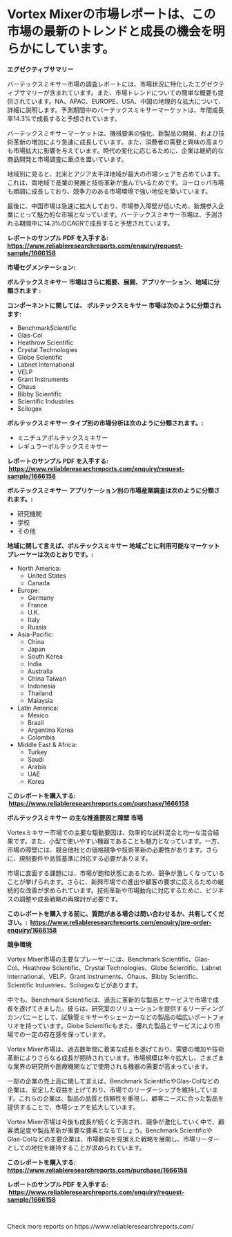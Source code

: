 <p><h1>Vortex Mixerの市場レポートは、この市場の最新のトレンドと成長の機会を明らかにしています。</h1></p><p><strong>エグゼクティブサマリー</strong></p>
<p><p>バーテックスミキサー市場の調査レポートには、市場状況に特化したエグゼクティブサマリーが含まれています。また、市場トレンドについての簡単な概要も提供されています。NA、APAC、EUROPE、USA、中国の地理的な拡大について、詳細に説明します。予測期間中のバーテックスミキサーマーケットは、年間成長率14.3%で成長すると予想されています。</p><p>バーテックスミキサーマーケットは、機械要素の強化、新製品の開発、および技術革新の増加により急速に成長しています。また、消費者の需要と興味の高まりも市場拡大に影響を与えています。時代の変化に応じるために、企業は継続的な商品開発と市場調査に重点を置いています。</p><p>地域別に見ると、北米とアジア太平洋地域が最大の市場シェアを占めています。これは、両地域で産業の発展と技術革新が進んでいるためです。ヨーロッパ市場も順調に成長しており、競争力のある市場環境で強い地位を築いています。</p><p>最後に、中国市場は急速に拡大しており、市場参入障壁が低いため、新規参入企業にとって魅力的な市場となっています。バーテックスミキサー市場は、予測される期間中に14.3%のCAGRで成長すると予想されています。</p></p>
<p><strong>レポートのサンプル PDF を入手する: <a href="https://www.reliableresearchreports.com/enquiry/request-sample/1666158">https://www.reliableresearchreports.com/enquiry/request-sample/1666158</a></strong></p>
<p><strong>市場セグメンテーション:</strong></p>
<p><strong> ボルテックスミキサー 市場はさらに概要、展開、アプリケーション、地域に分類されます :</strong></p>
<p><strong>コンポーネントに関しては、 ボルテックスミキサー 市場は次のように分類されます: &nbsp;</strong></p>
<p><ul><li>BenchmarkScientific</li><li>Glas-Col</li><li>Heathrow Scientific</li><li>Crystal Technologies</li><li>Globe Scientific</li><li>Labnet International</li><li>VELP</li><li>Grant Instruments</li><li>Ohaus</li><li>Bibby Scientific</li><li>Scientific Industries</li><li>Scilogex</li></ul></p>
<p><strong> ボルテックスミキサー タイプ別の市場分析は次のように分類されます。:</strong></p>
<p><ul><li>ミニチュアボルテックスミキサー</li><li>レギュラーボルテックスミキサー</li></ul></p>
<p><strong>レポートのサンプル PDF を入手する: &nbsp;<a href="https://www.reliableresearchreports.com/enquiry/request-sample/1666158">https://www.reliableresearchreports.com/enquiry/request-sample/1666158</a></strong></p>
<p><strong> ボルテックスミキサー アプリケーション別の市場産業調査は次のように分類されます。:</strong></p>
<p><ul><li>研究機関</li><li>学校</li><li>その他</li></ul></p>
<p><strong>地域に関して言えば、ボルテックスミキサー 地域ごとに利用可能なマーケットプレーヤーは次のとおりです。:</strong></p>
<p><ul>
    <li>
        North America:
        <ul>
            <li>United States</li>
            <li>Canada</li>
        </ul>
    </li>
    <li>
        Europe:
        <ul>
            <li>Germany</li>
            <li>France</li>
            <li>U.K.</li>
            <li>Italy</li>
            <li>Russia</li>
        </ul>
    </li>
    <li>
        Asia-Pacific:
        <ul>
            <li>China</li>
            <li>Japan</li>
            <li>South Korea</li>
            <li>India</li>
            <li>Australia</li>
            <li>China Taiwan</li>
            <li>Indonesia</li>
            <li>Thailand</li>
            <li>Malaysia</li>
        </ul>
    </li>
    <li>
        Latin America:
        <ul>
            <li>Mexico</li>
            <li>Brazil</li>
            <li>Argentina Korea</li>
            <li>Colombia</li>
        </ul>
    </li>
    <li>
        Middle East & Africa:
        <ul>
            <li>Turkey</li>
            <li>Saudi</li>
            <li>Arabia</li>
            <li>UAE</li>
            <li>Korea</li>
        </ul>
    </li>
    </ul></p>
<p><strong>このレポートを購入する: &nbsp;<a href="https://www.reliableresearchreports.com/purchase/1666158">https://www.reliableresearchreports.com/purchase/1666158</a></strong></p>
<p><strong>ボルテックスミキサー の主な推進要因と障壁 市場</strong></p>
<p><p>Vortexミキサー市場での主要な駆動要因は、効率的な試料混合と均一な混合結果です。また、小型で使いやすい機器であることも魅力となっています。一方、市場の障壁には、競合他社との価格競争や技術革新の必要性があります。さらに、規制要件や品質基準に対応する必要があります。</p><p>市場に直面する課題には、市場が飽和状態にあるため、競争が激しくなっていることが挙げられます。さらに、新興市場での進出や顧客の要求に応えるための継続的な改善が求められています。技術革新や市場動向に対応するために、ビジネスの調整や成長戦略の再検討が必要です。</p></p>
<p><strong>このレポートを購入する前に、質問がある場合は問い合わせるか、共有してください。:&nbsp; <a href="https://www.reliableresearchreports.com/enquiry/pre-order-enquiry/1666158">https://www.reliableresearchreports.com/enquiry/pre-order-enquiry/1666158</a></strong></p>
<p><strong>競争環境</strong></p>
<p><p>Vortex Mixer市場の主要なプレーヤーには、Benchmark Scientific、Glas-Col、Heathrow Scientific、Crystal Technologies、Globe Scientific、Labnet International、VELP、Grant Instruments、Ohaus、Bibby Scientific、Scientific Industries、Scilogexなどがあります。</p><p>中でも、Benchmark Scientificは、過去に革新的な製品とサービスで市場で成長を遂げてきました。彼らは、研究室のソリューションを提供するリーディングカンパニーとして、試験管ミキサーやシェーカーなどの製品の幅広いポートフォリオを持っています。Globe Scientificもまた、優れた製品とサービスにより市場での一定の存在感を保っています。</p><p>Vortex Mixer市場は、過去数年間に着実な成長を遂げており、需要の増加や技術革新によりさらなる成長が期待されています。市場規模は年々拡大し、さまざまな業界の研究所や医療機関などで使用される機器の需要が高まっています。</p><p>一部の企業の売上高に関して言えば、Benchmark ScientificやGlas-Colなどの企業は、安定した収益を上げており、市場でのリーダーシップを維持しています。これらの企業は、製品の品質と信頼性を重視し、顧客ニーズに合った製品を提供することで、市場シェアを拡大しています。</p><p>Vortex Mixer市場は今後も成長が続くと予測され、競争が激化していく中で、顧客満足度や製品革新が重要な要素となるでしょう。Benchmark ScientificやGlas-Colなどの主要企業は、市場動向を見据えた戦略を展開し、市場リーダーとしての地位を維持することが求められています。</p></p>
<p><strong>このレポートを購入する: &nbsp; <a href="https://www.reliableresearchreports.com/purchase/1666158">https://www.reliableresearchreports.com/purchase/1666158</a></strong></p>
<p><strong>レポートのサンプル PDF を入手する: &nbsp;<a href="https://www.reliableresearchreports.com/enquiry/request-sample/1666158">https://www.reliableresearchreports.com/enquiry/request-sample/1666158</a></strong><strong></strong></p>
<p>&nbsp;</p>
<p>Check more reports on https://www.reliableresearchreports.com/</p>